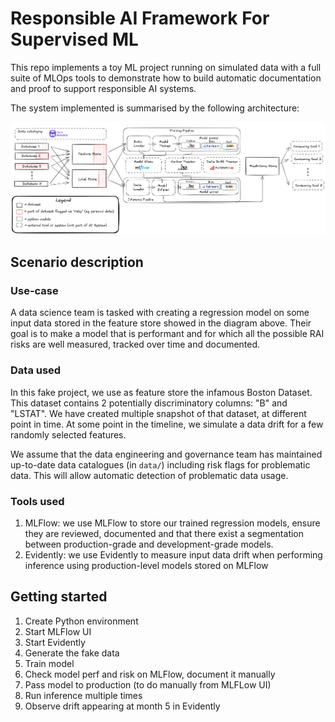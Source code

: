 # Responsible AI Framework For Supervised ML

This repo implements a toy ML project running on simulated data
with a full suite of MLOps tools to demonstrate how to build
automatic documentation and proof to support responsible AI systems.

The system implemented is summarised by the following
architecture:

![](docs/_static/architecture.png)

## Scenario description

### Use-case

A data science team is tasked with creating a regression model on some input
data stored in the feature store showed in the diagram above. Their goal
is to make a model that is performant and for which all the possible
RAI risks are well measured, tracked over time and documented.

### Data used

In this fake project, we use as feature store the infamous Boston Dataset.
This dataset contains 2 potentially discriminatory columns: "B" and "LSTAT".
We have created multiple snapshot of that dataset, at different point in time.
At some point in the timeline, we simulate a data drift for a few randomly
selected features.

We assume that the data engineering and governance team has maintained
up-to-date data catalogues (in `data/`) including risk flags for
problematic data. This will allow automatic detection of problematic
data usage.

### Tools used

1. MLFlow: we use MLFlow to store our trained regression models, ensure
they are reviewed, documented and that there exist a segmentation between
production-grade and development-grade models.
2. Evidently: we use Evidently to measure input data drift when performing
inference using production-level models stored on MLFlow

## Getting started

1. Create Python environment
2. Start MLFlow UI
3. Start Evidently
4. Generate the fake data
5. Train model
6. Check model perf and risk on MLFlow, document it manually
7. Pass model to production (to do manually from MLFLow UI)
8. Run inference multiple times
9. Observe drift appearing at month 5 in Evidently
